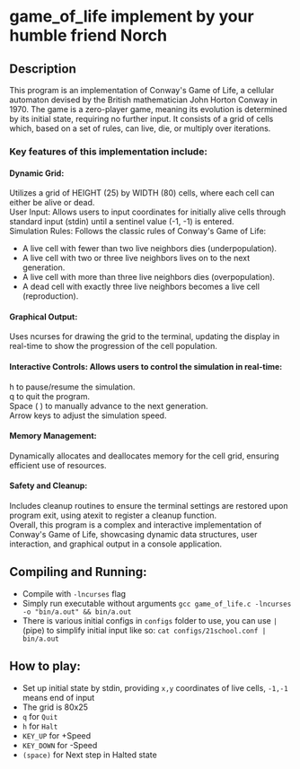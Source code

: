 # game_of_life implement by your humble friend Norch

## Description
This program is an implementation of Conway's Game of Life, a cellular automaton devised by the British mathematician John Horton Conway in 1970. The game is a zero-player game, meaning its evolution is determined by its initial state, requiring no further input. It consists of a grid of cells which, based on a set of rules, can live, die, or multiply over iterations.

### Key features of this implementation include:

#### Dynamic Grid: 
Utilizes a grid of HEIGHT (25) by WIDTH (80) cells, where each cell can either be alive or dead. <br>
User Input: Allows users to input coordinates for initially alive cells through standard input (stdin) until a sentinel value (-1, -1) is entered. <br>
Simulation Rules: Follows the classic rules of Conway's Game of Life: <br>
- A live cell with fewer than two live neighbors dies (underpopulation). <br>
- A live cell with two or three live neighbors lives on to the next generation. <br>
- A live cell with more than three live neighbors dies (overpopulation). <br>
- A dead cell with exactly three live neighbors becomes a live cell (reproduction). <br>
#### Graphical Output: 
Uses ncurses for drawing the grid to the terminal, updating the display in real-time to show the progression of the cell population. <br>
#### Interactive Controls: Allows users to control the simulation in real-time:
h to pause/resume the simulation. <br>
q to quit the program. <br>
Space ( ) to manually advance to the next generation. <br>
Arrow keys to adjust the simulation speed. <br>
#### Memory Management: 
Dynamically allocates and deallocates memory for the cell grid, ensuring efficient use of resources. <br>
#### Safety and Cleanup: 
Includes cleanup routines to ensure the terminal settings are restored upon program exit, using atexit to register a cleanup function. <br>
Overall, this program is a complex and interactive implementation of Conway's Game of Life, showcasing dynamic data structures, user interaction, and graphical output in a console application. <br>

## Compiling and Running:
- Compile with `-lncurses` flag
- Simply run executable without arguments `gcc game_of_life.c -lncurses -o "bin/a.out" && bin/a.out`
- There is various initial configs in `configs` folder to use, you can use `|` (pipe) to simplify initial input like so: `cat configs/21school.conf | bin/a.out`

## How to play:
- Set up initial state by stdin, providing `x,y` coordinates of live cells, `-1,-1` means end of input
- The grid is 80x25
- `q` for `Quit`
- `h` for `Halt`
- `KEY_UP` for +Speed
- `KEY_DOWN` for -Speed
- `(space)` for Next step in Halted state


